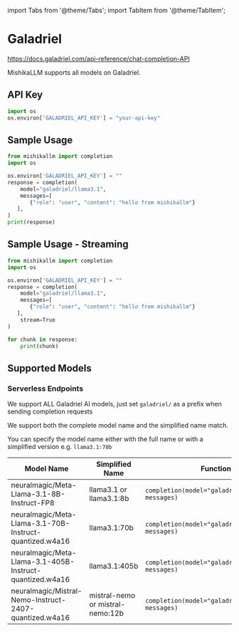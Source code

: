 import Tabs from '@theme/Tabs';
import TabItem from '@theme/TabItem';

# Galadriel
https://docs.galadriel.com/api-reference/chat-completion-API

MishikaLLM supports all models on Galadriel.

## API Key
```python
import os 
os.environ['GALADRIEL_API_KEY'] = "your-api-key"
```

## Sample Usage
```python
from mishikallm import completion
import os

os.environ['GALADRIEL_API_KEY'] = ""
response = completion(
    model="galadriel/llama3.1", 
    messages=[
       {"role": "user", "content": "hello from mishikallm"}
   ],
)
print(response)
```

## Sample Usage - Streaming
```python
from mishikallm import completion
import os

os.environ['GALADRIEL_API_KEY'] = ""
response = completion(
    model="galadriel/llama3.1", 
    messages=[
       {"role": "user", "content": "hello from mishikallm"}
   ],
    stream=True
)

for chunk in response:
    print(chunk)
```


## Supported Models
### Serverless Endpoints
We support ALL Galadriel AI models, just set `galadriel/` as a prefix when sending completion requests

We support both the complete model name and the simplified name match. 

You can specify the model name either with the full name or with a simplified version e.g. `llama3.1:70b` 

| Model Name                                               | Simplified Name                  | Function Call                                           |
| -------------------------------------------------------- | -------------------------------- | ------------------------------------------------------- |
| neuralmagic/Meta-Llama-3.1-8B-Instruct-FP8               | llama3.1 or llama3.1:8b          | `completion(model="galadriel/llama3.1", messages)`      |
| neuralmagic/Meta-Llama-3.1-70B-Instruct-quantized.w4a16  | llama3.1:70b                     | `completion(model="galadriel/llama3.1:70b", messages)`  |
| neuralmagic/Meta-Llama-3.1-405B-Instruct-quantized.w4a16 | llama3.1:405b                    | `completion(model="galadriel/llama3.1:405b", messages)` |
| neuralmagic/Mistral-Nemo-Instruct-2407-quantized.w4a16   | mistral-nemo or mistral-nemo:12b | `completion(model="galadriel/mistral-nemo", messages)`  |

